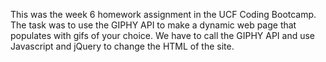 This was the week 6 homework assignment in the UCF Coding Bootcamp. 
The task was to use the GIPHY API to make a dynamic web page that populates with gifs of your choice. 
We have to call the GIPHY API and use Javascript and jQuery to change the HTML of the site. 
